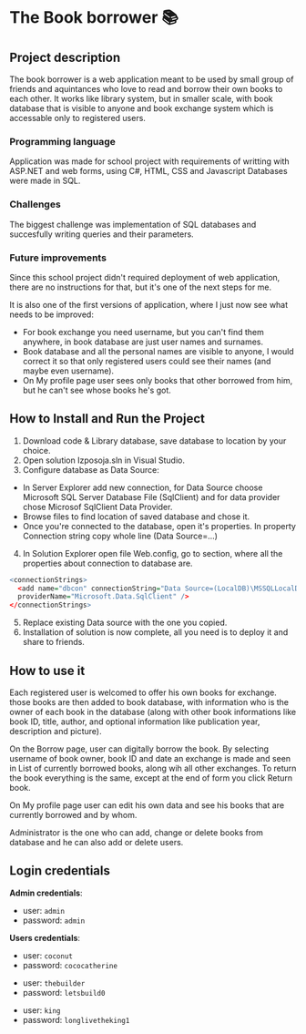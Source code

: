 # The Book borrower 📚

## Project description

The book borrower is a web application meant to be used by small group of friends and aquintances who love to read and borrow their own books to each other. It works like library system, but in smaller scale, with book database that is visible to anyone and book exchange system which is accessable only to registered users. 

### Programming language

Application was made for school project with requirements of writting with ASP.NET and web forms, using C#, HTML, CSS and Javascript Databases were made in SQL. 

### Challenges

The biggest challenge was implementation of SQL databases and succesfully writing queries and their parameters. 

### Future improvements

Since this school project didn't required deployment of web application, there are no instructions for that, but it's one of the next steps for me. 

It is also one of the first versions of application, where I just now see what needs to be improved: 
- For book exchange you need username, but you can't find them anywhere, in book database are just user names and surnames.
- Book database and all the personal names are visible to anyone, I would correct it so that only registered users could see their names (and maybe even username).
- On My profile page user sees only books that other borrowed from him, but he can't see whose books he's got.

## How to Install and Run the Project

1. Download code & Library database, save database to location by your choice.
2. Open solution Izposoja.sln in Visual Studio.
3. Configure database as Data Source:
  - In Server Explorer add new connection, for Data Source choose Microsoft SQL Server Database File (SqlClient) and for data provider chose Microsof SqlClient Data Provider.
  - Browse files to find location of saved database and chose it.
  - Once you're connected to the database, open it's properties. In property Connection string copy whole line (Data Source=...)
4. In Solution Explorer open file Web.config, go to <connectionStrings> section, where all the properties about connection to database are.
    
``` r
<connectionStrings>
  <add name="dbcon" connectionString="Data Source=(LocalDB)\MSSQLLocalDB;AttachDbFilename=D:\Git\The-book-borrower\Library.mdf;Integrated Security=True;Connect Timeout=30"
  providerName="Microsoft.Data.SqlClient" />
</connectionStrings>
``` 

5. Replace existing Data source with the one you copied.
6. Installation of solution is now complete, all you need is to deploy it and share to friends.

## How to use it

Each registered user is welcomed to offer his own books for exchange. those books are then added to book database, with information who is the owner of each book in the database (along with other book informations like book ID, title, author, and optional information like publication year, description and picture). 

On the Borrow page, user can digitally borrow the book. By selecting username of book owner, book ID and date an exchange is made and seen in List of currently borrowed books, along wih all other exchanges. To return the book everything is the same, except at the end of form you click Return book. 

On My profile page user can edit his own data and see his books that are currently borrowed and by whom. 

Administrator is the one who can add, change or delete books from database and he can also add or delete users. 

## Login credentials

__Admin credentials__:

- user: `admin`
- password: `admin`

__Users credentials__:

- user: `coconut`
- password: `cococatherine`  
>
- user: `thebuilder`
- password: `letsbuild0`
>
- user: `king`
- password: `longlivetheking1`
>
